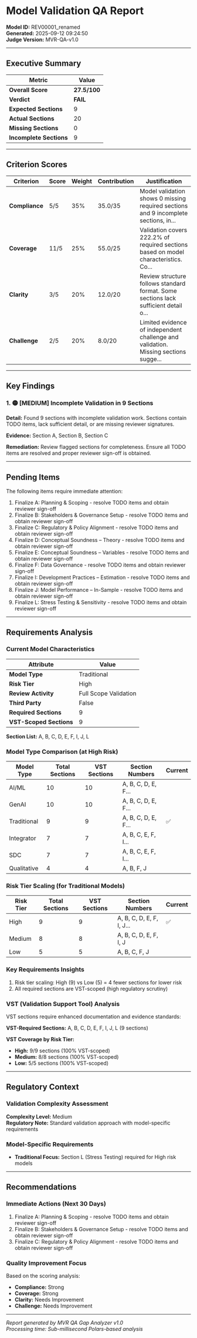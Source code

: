 # Model Validation QA Report

**Model ID:** REV00001_renamed  
**Generated:** 2025-09-12 09:24:50  
**Judge Version:** MVR-QA-v1.0

---

## Executive Summary

| Metric | Value |
|--------|-------|
| **Overall Score** | **27.5/100** |
| **Verdict** | **FAIL** |
| **Expected Sections** | 9 |
| **Actual Sections** | 20 |
| **Missing Sections** | 0 |
| **Incomplete Sections** | 9 |

---

## Criterion Scores

| Criterion | Score | Weight | Contribution | Justification |
|-----------|-------|---------|--------------|---------------|
| **Compliance** | 5/5 | 35% | 35.0/35 | Model validation shows 0 missing required sections and 9 incomplete sections, in... |
| **Coverage** | 11/5 | 25% | 55.0/25 | Validation covers 222.2% of required sections based on model characteristics. Co... |
| **Clarity** | 3/5 | 20% | 12.0/20 | Review structure follows standard format. Some sections lack sufficient detail o... |
| **Challenge** | 2/5 | 20% | 8.0/20 | Limited evidence of independent challenge and validation. Missing sections sugge... |

---

## Key Findings

### 1. 🟡 [MEDIUM] Incomplete Validation in 9 Sections

**Detail:** Found 9 sections with incomplete validation work. Sections contain TODO items, lack sufficient detail, or are missing reviewer signatures.

**Evidence:** Section A, Section B, Section C

**Remediation:** Review flagged sections for completeness. Ensure all TODO items are resolved and proper reviewer sign-off is obtained.

---

## Pending Items

The following items require immediate attention:

1. Finalize A: Planning & Scoping - resolve TODO items and obtain reviewer sign-off
2. Finalize B: Stakeholders & Governance Setup - resolve TODO items and obtain reviewer sign-off
3. Finalize C: Regulatory & Policy Alignment - resolve TODO items and obtain reviewer sign-off
4. Finalize D: Conceptual Soundness – Theory - resolve TODO items and obtain reviewer sign-off
5. Finalize E: Conceptual Soundness – Variables - resolve TODO items and obtain reviewer sign-off
6. Finalize F: Data Governance - resolve TODO items and obtain reviewer sign-off
7. Finalize I: Development Practices – Estimation - resolve TODO items and obtain reviewer sign-off
8. Finalize J: Model Performance – In-Sample - resolve TODO items and obtain reviewer sign-off
9. Finalize L: Stress Testing & Sensitivity - resolve TODO items and obtain reviewer sign-off

---

## Requirements Analysis

### Current Model Characteristics

| Attribute | Value |
|-----------|-------|
| **Model Type** | Traditional |
| **Risk Tier** | High |
| **Review Activity** | Full Scope Validation |
| **Third Party** | False |
| **Required Sections** | 9 |
| **VST-Scoped Sections** | 9 |

**Section List:** A, B, C, D, E, F, I, J, L

### Model Type Comparison (at High Risk)

| Model Type | Total Sections | VST Sections | Section Numbers | Current |
|------------|----------------|--------------|-----------------|---------|
| AI/ML | 10 | 10 | A, B, C, D, E, F... |  |
| GenAI | 10 | 10 | A, B, C, D, E, F... |  |
| Traditional | 9 | 9 | A, B, C, D, E, F... | ✅ |
| Integrator | 7 | 7 | A, B, C, E, F, I... |  |
| SDC | 7 | 7 | A, B, C, E, F, I... |  |
| Qualitative | 4 | 4 | A, B, F, J |  |

### Risk Tier Scaling (for Traditional Models)

| Risk Tier | Total Sections | VST Sections | Section Numbers | Current |
|-----------|----------------|--------------|-----------------|---------|
| High | 9 | 9 | A, B, C, D, E, F, I, J... | ✅ |
| Medium | 8 | 8 | A, B, C, D, E, F, I, J |  |
| Low | 5 | 5 | A, B, C, F, J |  |

### Key Requirements Insights

1. Risk tier scaling: High (9) vs Low (5) = 4 fewer sections for lower risk
2. All required sections are VST-scoped (high regulatory scrutiny)

### VST (Validation Support Tool) Analysis

VST sections require enhanced documentation and evidence standards:

**VST-Required Sections:** A, B, C, D, E, F, I, J, L (9 sections)

**VST Coverage by Risk Tier:**
- **High:** 9/9 sections (100% VST-scoped)
- **Medium:** 8/8 sections (100% VST-scoped)
- **Low:** 5/5 sections (100% VST-scoped)

---

## Regulatory Context

### Validation Complexity Assessment

**Complexity Level:** Medium  
**Regulatory Note:** Standard validation approach with model-specific requirements

### Model-Specific Requirements

- **Traditional Focus:** Section L (Stress Testing) required for High risk models

---

## Recommendations

### Immediate Actions (Next 30 Days)

1. Finalize A: Planning & Scoping - resolve TODO items and obtain reviewer sign-off
2. Finalize B: Stakeholders & Governance Setup - resolve TODO items and obtain reviewer sign-off
3. Finalize C: Regulatory & Policy Alignment - resolve TODO items and obtain reviewer sign-off

### Quality Improvement Focus

Based on the scoring analysis:

- **Compliance:** Strong
- **Coverage:** Strong
- **Clarity:** Needs Improvement
- **Challenge:** Needs Improvement

---

*Report generated by MVR QA Gap Analyzer v1.0*  
*Processing time: Sub-millisecond Polars-based analysis*
